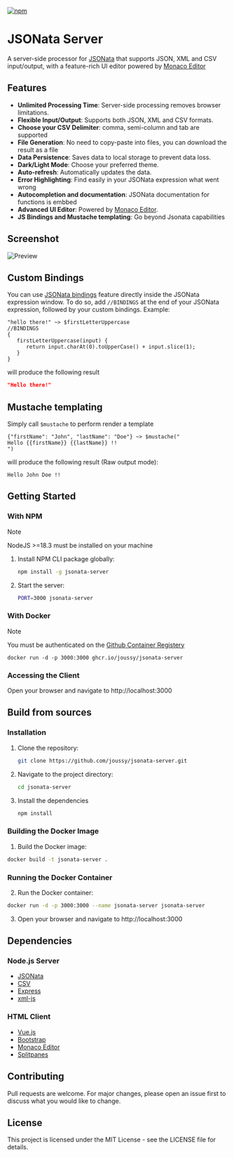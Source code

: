 [![npm](https://img.shields.io/npm/v/jsonata-server.svg)](https://www.npmjs.com/package/jsonata-server)
# JSONata Server
A server-side processor for [JSONata](https://github.com/jsonata-js/jsonata) that supports JSON, XML and CSV input/output, with a feature-rich UI editor powered by [Monaco Editor](https://github.com/microsoft/monaco-editor)

## Features
- **Unlimited Processing Time**: Server-side processing removes browser limitations.
- **Flexible Input/Output**: Supports both JSON, XML and CSV formats.
- **Choose your CSV Delimiter**: comma, semi-column and tab are supported
- **File Generation**: No need to copy-paste into files, you can download the result as a file
- **Data Persistence**: Saves data to local storage to prevent data loss.
- **Dark/Light Mode**: Choose your preferred theme.
- **Auto-refresh**: Automatically updates the data.
- **Error Highlighting**: Find easily in your JSONata expression what went wrong
- **Autocompletion and documentation**: JSONata documentation for functions is embbed
- **Advanced UI Editor**: Powered by [Monaco Editor](https://github.com/microsoft/monaco-editor).
- **JS Bindings and Mustache templating**: Go beyond Jsonata capabilities

## Screenshot
![Preview](assets/screenshot.png)

## Custom Bindings
You can use [JSONata bindings](https://docs.jsonata.org/embedding-extending#expressionevaluateinput-bindings-callback) feature directly inside the JSONata expression window.
To do so, add `//BINDINGS` at the end of your JSONata expression, followed by your custom bindings.
Example:
```
"hello there!" ~> $firstLetterUppercase
//BINDINGS
{
   firstLetterUppercase(input) {
      return input.charAt(0).toUpperCase() + input.slice(1);
   }
}
```
will produce the following result
```json
"Hello there!"
```

## Mustache templating
Simply call `$mustache` to perform render a template
```
{"firstName": "John", "lastName": "Doe"} ~> $mustache("
Hello {{firstName}} {{lastName}} !!
")
```
will produce the following result (Raw output mode):
```
Hello John Doe !!
```

## Getting Started
### With NPM
> [!NOTE]
> NodeJS >=18.3 must be installed on your machine
1. Install NPM CLI package globally:
   ```sh
   npm install -g jsonata-server
   ```
2. Start the server:
   ```sh
   PORT=3000 jsonata-server
   ```
### With Docker
> [!NOTE]
> You must be authenticated on the [Github Container Registery](https://docs.github.com/en/packages/working-with-a-github-packages-registry/working-with-the-container-registry#authenticating-with-a-personal-access-token-classic)
   ```
docker run -d -p 3000:3000 ghcr.io/joussy/jsonata-server
   ```

### Accessing the Client
Open your browser and navigate to http://localhost:3000


## Build from sources
### Installation
1. Clone the repository:
   ```sh
   git clone https://github.com/joussy/jsonata-server.git
   ```
2. Navigate to the project directory:
   ```sh
   cd jsonata-server
   ```
3. Install the dependencies
   ```sh
   npm install
   ```
### Building the Docker Image
1. Build the Docker image:
```sh
docker build -t jsonata-server .
```
### Running the Docker Container
2. Run the Docker container:
```sh
docker run -d -p 3000:3000 --name jsonata-server jsonata-server
```
3. Open your browser and navigate to http://localhost:3000

## Dependencies

### Node.js Server
- [JSONata](https://github.com/jsonata-js/jsonata)
- [CSV](https://github.com/adaltas/node-csv)
- [Express](https://github.com/expressjs/express)
- [xml-js](https://github.com/nashwaan/xml-js)

### HTML Client
- [Vue.js](https://vuejs.org/)
- [Bootstrap](https://getbootstrap.com/)
- [Monaco Editor](https://github.com/microsoft/monaco-editor)
- [Splitpanes](https://antoniandre.github.io/splitpanes)

## Contributing
Pull requests are welcome. For major changes, please open an issue first to discuss what you would like to change.

## License
This project is licensed under the MIT License - see the LICENSE file for details.
